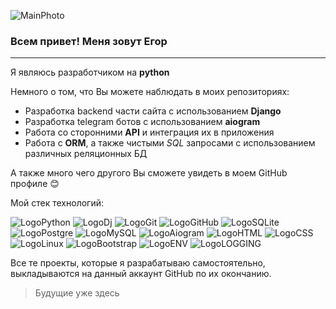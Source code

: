 ![MainPhoto](https://i.ibb.co/WW2shVT/and.png)
### Всем привет! Меня зовут Егор
___
Я являюсь разработчиком на **python**

Немного о том, что Вы можете наблюдать в моих репозиториях:
* Разработка backend части сайта с использованием **Django**
* Разработка telegram ботов с использованием **aiogram**
* Работа со сторонними **API** и интеграция их в приложения
* Работа с **ORM**, а также чистыми *SQL* запросами с использованием различных реляционных БД

А также много чего другого Вы сможете увидеть в моем GitHub профиле :blush:

Мой стек технологий:

![LogoPython](https://img.shields.io/badge/Python-1a1a1a?style=for-the-badge&logo=Python&logoColor=yellow)
![LogoDj](https://img.shields.io/badge/Django-1a1a1a?style=for-the-badge&logo=Django&logoColor=green)
![LogoGit](https://img.shields.io/badge/Git-1a1a1a?style=for-the-badge&logo=Git&logoColor=red)
![LogoGitHub](https://img.shields.io/badge/GitHub-1a1a1a?style=for-the-badge&logo=GitHub&logoColor=white)
![LogoSQLite](https://img.shields.io/badge/SQLite-1a1a1a?style=for-the-badge&logo=SQLite&logoColor=blue)
![LogoPostgre](https://img.shields.io/badge/PostgreSQL-1a1a1a?style=for-the-badge&logo=PostgreSQL&logoColor=blue)
![LogoMySQL](https://img.shields.io/badge/Mysql-1a1a1a?style=for-the-badge&logo=Mysql&logoColor=blue)
![LogoAiogram](https://img.shields.io/badge/aiogram-1a1a1a?style=for-the-badge&logo=RobotFramework&logoColor=blue)
![LogoHTML](https://img.shields.io/badge/html-1a1a1a?style=for-the-badge&logo=html5&logoColor=red)
![LogoCSS](https://img.shields.io/badge/CSS-1a1a1a?style=for-the-badge&logo=css3&logoColor=blue)
![LogoLinux](https://img.shields.io/badge/Linux-1a1a1a?style=for-the-badge&logo=Linux&logoColor=green)
![LogoBootstrap](https://img.shields.io/badge/BOOTSTRAP-1a1a1a?style=for-the-badge&logo=BOOTSTRAP&logoColor=pink)
![LogoENV](https://img.shields.io/badge/env-1a1a1a?style=for-the-badge&logo=.env&logoColor=ed8218)
![LogoLOGGING](https://img.shields.io/badge/logging-1a1a1a?style=for-the-badge&logo=&logoColor=ed8218)

Все те проекты, которые я разрабатываю самостоятельно, выкладываются на данный аккаунт GitHub по их окончанию.

>Будущие уже здесь
